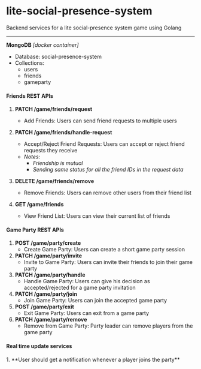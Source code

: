 # lite-social-presence-system
Backend services for a lite social-presence system game using Golang

<hr>

**MongoDB** <i>[docker container]</i> 
   - Database: social-presence-system
   - Collections:
      -  users
      -  friends
      -  gameparty

<h4>Friends REST APIs</h4>

1. **PATCH /game/friends/request**
   - Add Friends: Users can send friend requests to multiple users

2. **PATCH /game/friends/handle-request**
   - Accept/Reject Friend Requests: Users can accept or reject friend requests they receive
   - <i>Notes:
       - Friendship is mutual
       - Sending same status for all the friend IDs in the request data</i>

3. **DELETE /game/friends/remove**
   - Remove Friends: Users can remove other users from their friend list

5. **GET /game/friends**
   - View Friend List: Users can view their current list of friends

<h4>Game Party REST APIs</h4>

1. **POST /game/party/create**
   - Create Game Party: Users can create a short game party session
2. **PATCH /game/party/invite**
   - Invite to Game Party: Users can invite their friends to join their game party
3. **PATCH /game/party/handle**
   - Handle Game Party: Users can give his decision as accepted/rejected for a game party invitation
4. **PATCH /game/party/join**
   - Join Game Party: Users can join the accepted game party
5. **POST /game/party/exit**
   - Exit Game Party: Users can exit from a game party
6. **PATCH /game/party/remove**
   - Remove from Game Party: Party leader can remove players from the game party

<h4>Real time update services</h4>
1. **User should get a notification whenever a player joins the party**


